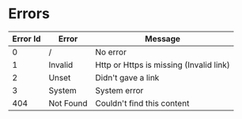 # Errors
Error Id|Error|Message
---|---|---
0| / |No error
1|Invalid|Http or Https is missing (Invalid link)
2|Unset|Didn't gave a link
3|System|System error
404|Not Found|Couldn't find this content
<!--
## ErrorAPI
<br>
`get https://punyshort.ga/api/v2/error/{ERROR_ID}`

<br><br>
Return `JSON`:
<br><br>
Example: `https://punyshort.ga/api/v2/error/1`
<br><br>
```json
{
    "errorId": 1,
    "errorMessage": ""
}
```
-->
